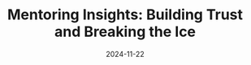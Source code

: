---
title: "Mentoring Insights: Building Trust and Breaking the Ice"
date: "2024-11-22"
presenter: "Kaha Mason"
summary: "Kaha Mason shares his experiences mentoring junior developers and non-technical individuals, highlighting the importance of breaking the ice and building rapport to ease anxiety and encourage open communication. His key takeaway is that establishing trust early helps mentees express challenges and fosters a productive mentoring relationship."
tags: ["mentoring", "soft skills", "junior developers", "professional development"]
videoUrl: "https://sswcom-my.sharepoint.com/:v:/r/personal/samwagner_ssw_com_au/Documents/Recordings/%F0%9F%8E%B1%20Knowledge%20sharing%20-%20Sam,%20Tylah,%20Kaha%20%F0%9F%A7%A0-20241122_123257-Meeting%20Recording.mp4?csf=1&web=1&e=IY8eKF&nav=eyJyZWZlcnJhbEluZm8iOnsicmVmZXJyYWxBcHAiOiJTdHJlYW1XZWJBcHAiLCJyZWZlcnJhbFZpZXciOiJTaGFyZURpYWxvZy1MaW5rIiwicmVmZXJyYWxBcHBQbGF0Zm9ybSI6IldlYiIsInJlZmVycmFsTW9kZSI6InZpZXcifX0%3D"
---